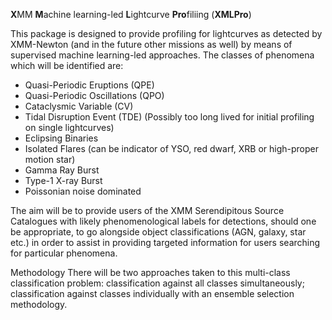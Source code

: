 **X**MM **M**achine learning-led **L**ightcurve **Pro**filiing (**XMLPro**)

This package is designed to provide profiling for lightcurves as detected by XMM-Newton (and in the future other missions as well) by means of supervised machine learning-led approaches. The classes of phenomena which will be identified are:

- Quasi-Periodic Eruptions (QPE)
- Quasi-Periodic Oscillations (QPO)
- Cataclysmic Variable (CV)
- Tidal Disruption Event (TDE) (Possibly too long lived for initial profiling on single lightcurves)
- Eclipsing Binaries
- Isolated Flares (can be indicator of YSO, red dwarf, XRB or high-proper motion star)
- Gamma Ray Burst
- Type-1 X-ray Burst
- Poissonian noise dominated

The aim will be to provide users of the XMM Serendipitous Source Catalogues with likely phenomenological labels for detections, should one be appropriate, to go alongside object classifications (AGN, galaxy, star etc.) in order to assist in providing targeted information for users searching for particular phenomena. 


Methodology
There will be two approaches taken to this multi-class classification problem: classification against all classes simultaneously; classification against classes individually with an ensemble selection methodology.

